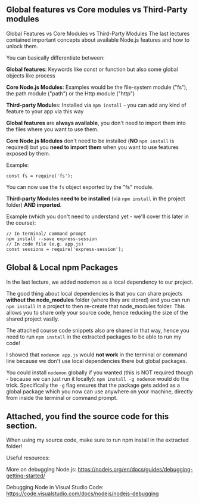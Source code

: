 ## Global features vs Core modules vs Third-Party modules

Global Features vs Core Modules vs Third-Party Modules
The last lectures contained important concepts about available Node.js features and how to unlock them.

You can basically differentiate between:

**Global features**: Keywords like const or function but also some global objects like process

**Core Node.js Modules**: Examples would be the file-system module ("fs"), the path module ("path") or the Http module ("http")

**Third-party Module**s: Installed via `npm install` - you can add any kind of feature to your app via this way

**Global features** are **always available**, you don't need to import them into the files where you want to use them.

**Core Node.js Modules** don't need to be installed (**NO** `npm install` is required) but you **need to 
import them** when you want to use features exposed by them.

Example:

`const fs = require('fs');`

You can now use the `fs` object exported by the "fs" module.

**Third-party Modules need to be installed** (via `npm install` in the project folder) **AND imported**.

Example (which you don't need to understand yet - we'll cover this later in the course):

    // In terminal/ command prompt
    npm install --save express-session
    // In code file (e.g. app.js)
    const sessions = require('express-session');


## Global & Local npm Packages ##

In the last lecture, we added nodemon as a local dependency to our project.

The good thing about local dependencies is that you can share projects **without the node_modules** folder
(where they are stored) and you can run `npm install` in a project to then re-create that node_modules folder.
This allows you to share only your source code, hence reducing the size of the shared project vastly.

The attached course code snippets also are shared in that way, hence you need to run `npm install` in the extracted packages to be able to run my code!

I showed that `nodemon app.js` would **not work** in the terminal or command line because we don't use local dependencies there but global packages.

You could install `nodemon` globally if you wanted (this is NOT required though - because we can just run it locally):
`npm install -g nodemon` would do the trick. Specifically the `-g` flag ensures that the package gets added as a global package which 
you now can use anywhere on your machine, directly from inside the terminal or command prompt.

## Attached, you find the source code for this section. ##

When using my source code, make sure to run npm install in the extracted folder!

Useful resources:

More on debugging Node.js: https://nodejs.org/en/docs/guides/debugging-getting-started/

Debugging Node in Visual Studio Code: https://code.visualstudio.com/docs/nodejs/nodejs-debugging
